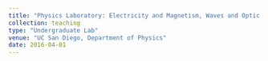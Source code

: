 ```yaml
---
title: "Physics Laboratory: Electricity and Magnetism, Waves and Optic (Spring Quarter)"
collection: teaching
type: "Undergraduate Lab"
venue: "UC San Diego, Department of Physics"
date: 2016-04-01
---
```

